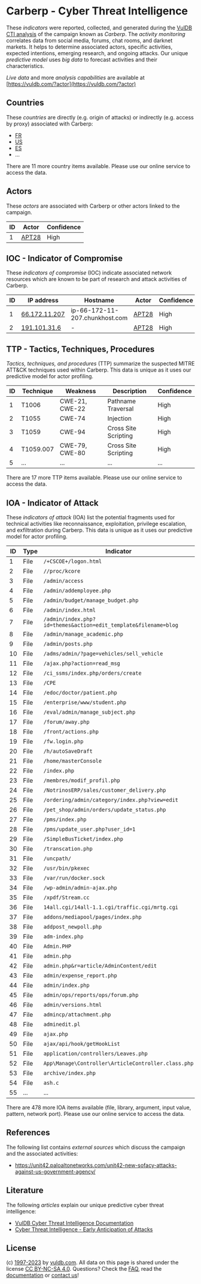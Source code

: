 # Carberp - Cyber Threat Intelligence

These _indicators_ were reported, collected, and generated during the [VulDB CTI analysis](https://vuldb.com/?kb.cti) of the campaign known as _Carberp_. The _activity monitoring_ correlates data from social media, forums, chat rooms, and darknet markets. It helps to determine associated actors, specific activities, expected intentions, emerging research, and ongoing attacks. Our unique _predictive model_ uses _big data_ to forecast activities and their characteristics.

_Live data_ and more _analysis capabilities_ are available at [https://vuldb.com/?actor](https://vuldb.com/?actor)

## Countries

These _countries_ are directly (e.g. origin of attacks) or indirectly (e.g. access by proxy) associated with Carberp:

* [FR](https://vuldb.com/?country.fr)
* [US](https://vuldb.com/?country.us)
* [ES](https://vuldb.com/?country.es)
* ...

There are 11 more country items available. Please use our online service to access the data.

## Actors

These _actors_ are associated with Carberp or other actors linked to the campaign.

ID | Actor | Confidence
-- | ----- | ----------
1 | [APT28](https://vuldb.com/?actor.apt28) | High

## IOC - Indicator of Compromise

These _indicators of compromise_ (IOC) indicate associated network resources which are known to be part of research and attack activities of Carberp.

ID | IP address | Hostname | Actor | Confidence
-- | ---------- | -------- | ----- | ----------
1 | [66.172.11.207](https://vuldb.com/?ip.66.172.11.207) | ip-66-172-11-207.chunkhost.com | [APT28](https://vuldb.com/?actor.apt28) | High
2 | [191.101.31.6](https://vuldb.com/?ip.191.101.31.6) | - | [APT28](https://vuldb.com/?actor.apt28) | High

## TTP - Tactics, Techniques, Procedures

_Tactics, techniques, and procedures_ (TTP) summarize the suspected MITRE ATT&CK techniques used within Carberp. This data is unique as it uses our predictive model for actor profiling.

ID | Technique | Weakness | Description | Confidence
-- | --------- | -------- | ----------- | ----------
1 | T1006 | CWE-21, CWE-22 | Pathname Traversal | High
2 | T1055 | CWE-74 | Injection | High
3 | T1059 | CWE-94 | Cross Site Scripting | High
4 | T1059.007 | CWE-79, CWE-80 | Cross Site Scripting | High
5 | ... | ... | ... | ...

There are 17 more TTP items available. Please use our online service to access the data.

## IOA - Indicator of Attack

These _indicators of attack_ (IOA) list the potential fragments used for technical activities like reconnaissance, exploitation, privilege escalation, and exfiltration during Carberp. This data is unique as it uses our predictive model for actor profiling.

ID | Type | Indicator | Confidence
-- | ---- | --------- | ----------
1 | File | `/+CSCOE+/logon.html` | High
2 | File | `//proc/kcore` | Medium
3 | File | `/admin/access` | High
4 | File | `/admin/addemployee.php` | High
5 | File | `/admin/budget/manage_budget.php` | High
6 | File | `/admin/index.html` | High
7 | File | `/admin/index.php?id=themes&action=edit_template&filename=blog` | High
8 | File | `/admin/manage_academic.php` | High
9 | File | `/admin/posts.php` | High
10 | File | `/adms/admin/?page=vehicles/sell_vehicle` | High
11 | File | `/ajax.php?action=read_msg` | High
12 | File | `/ci_ssms/index.php/orders/create` | High
13 | File | `/CPE` | Low
14 | File | `/edoc/doctor/patient.php` | High
15 | File | `/enterprise/www/student.php` | High
16 | File | `/eval/admin/manage_subject.php` | High
17 | File | `/forum/away.php` | High
18 | File | `/front/actions.php` | High
19 | File | `/fw.login.php` | High
20 | File | `/h/autoSaveDraft` | High
21 | File | `/home/masterConsole` | High
22 | File | `/index.php` | Medium
23 | File | `/membres/modif_profil.php` | High
24 | File | `/NotrinosERP/sales/customer_delivery.php` | High
25 | File | `/ordering/admin/category/index.php?view=edit` | High
26 | File | `/pet_shop/admin/orders/update_status.php` | High
27 | File | `/pms/index.php` | High
28 | File | `/pms/update_user.php?user_id=1` | High
29 | File | `/SimpleBusTicket/index.php` | High
30 | File | `/transcation.php` | High
31 | File | `/uncpath/` | Medium
32 | File | `/usr/bin/pkexec` | High
33 | File | `/var/run/docker.sock` | High
34 | File | `/wp-admin/admin-ajax.php` | High
35 | File | `/xpdf/Stream.cc` | High
36 | File | `14all.cgi/14all-1.1.cgi/traffic.cgi/mrtg.cgi` | High
37 | File | `addons/mediapool/pages/index.php` | High
38 | File | `addpost_newpoll.php` | High
39 | File | `adm-index.php` | High
40 | File | `Admin.PHP` | Medium
41 | File | `admin.php` | Medium
42 | File | `admin.php&r=article/AdminContent/edit` | High
43 | File | `admin/expense_report.php` | High
44 | File | `admin/index.php` | High
45 | File | `admin/ops/reports/ops/forum.php` | High
46 | File | `admin/versions.html` | High
47 | File | `admincp/attachment.php` | High
48 | File | `adminedit.pl` | Medium
49 | File | `ajax.php` | Medium
50 | File | `ajax/api/hook/getHookList` | High
51 | File | `application/controllers/Leaves.php` | High
52 | File | `App\Manage\Controller\ArticleController.class.php` | High
53 | File | `archive/index.php` | High
54 | File | `ash.c` | Low
55 | ... | ... | ...

There are 478 more IOA items available (file, library, argument, input value, pattern, network port). Please use our online service to access the data.

## References

The following list contains _external sources_ which discuss the campaign and the associated activities:

* https://unit42.paloaltonetworks.com/unit42-new-sofacy-attacks-against-us-government-agency/

## Literature

The following _articles_ explain our unique predictive cyber threat intelligence:

* [VulDB Cyber Threat Intelligence Documentation](https://vuldb.com/?kb.cti)
* [Cyber Threat Intelligence - Early Anticipation of Attacks](https://www.scip.ch/en/?labs.20201022)

## License

(c) [1997-2023](https://vuldb.com/?kb.changelog) by [vuldb.com](https://vuldb.com/?kb.about). All data on this page is shared under the license [CC BY-NC-SA 4.0](https://creativecommons.org/licenses/by-nc-sa/4.0/). Questions? Check the [FAQ](https://vuldb.com/?kb.faq), read the [documentation](https://vuldb.com/?kb) or [contact us](https://vuldb.com/?contact)!
